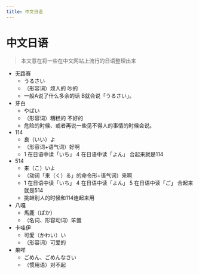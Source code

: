 ```yaml
---
title: 中文日语
---
```


# 中文日语

> 本文意在将一些在中文网站上流行的日语整理出来

- 无路赛
    - うるさい
    - （形容词）烦人的  吵的
    - 一般A说了什么多余的话  B就会说「うるさい」。
- 牙白
    - やばい
    - （形容词）糟糕的  不好的
    - 危险的时候、或者再说一些见不得人的事情的时候会说。
- 114
    - 良（いい）よ
    - （形容词+语气词）好啊
    - 1 在日语中读「いち」  4 在日语中读「よん」  合起来就是114
- 514
    - 来（こ）いよ
    - （动词「来（く）る」的命令形+语气词）来啊
    - 1 在日语中读「いち」  4 在日语中读「よん」  5 在日语中读「ご」  合起来就是514
    - 挑衅别人的时候和114连起来用
- 八嘎
    - 馬鹿（ばか）
    - （名词、形容动词）笨蛋
- 卡哇伊
    - 可愛（かわい）い
    - （形容词）可爱的
- 果咩
    - ごめん、ごめんなさい
    - （惯用语）对不起
